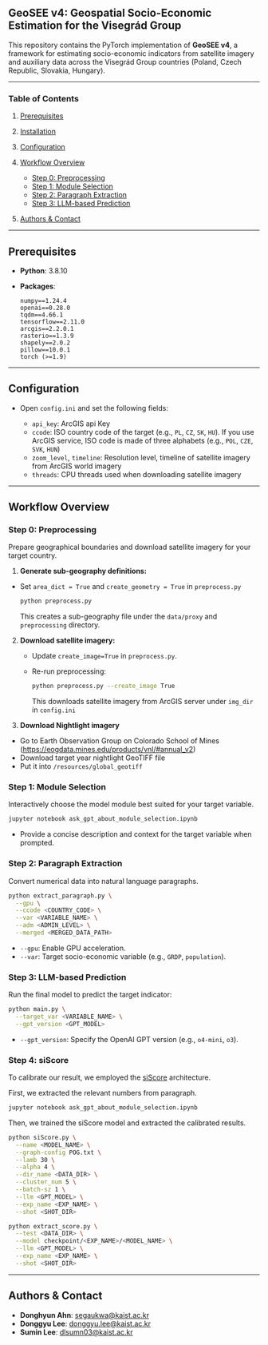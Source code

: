 ## GeoSEE v4: Geospatial Socio-Economic Estimation for the Visegrád Group

This repository contains the PyTorch implementation of **GeoSEE v4**, a framework for estimating socio-economic indicators from satellite imagery and auxiliary data across the Visegrád Group countries (Poland, Czech Republic, Slovakia, Hungary).

---

### Table of Contents

1. [Prerequisites](#prerequisites)
2. [Installation](#installation)
3. [Configuration](#configuration)
4. [Workflow Overview](#workflow-overview)

   - [Step 0: Preprocessing](#step-0-preprocessing)
   - [Step 1: Module Selection](#step-1-module-selection)
   - [Step 2: Paragraph Extraction](#step-2-paragraph-extraction)
   - [Step 3: LLM-based Prediction](#step-3-llm-based-prediction)

5. [Authors & Contact](#authors--contact)

---

## Prerequisites

- **Python**: 3.8.10
- **Packages**:

  ```
  numpy==1.24.4
  openai==0.28.0
  tqdm==4.66.1
  tensorflow==2.11.0
  arcgis==2.2.0.1
  rasterio==1.3.9
  shapely==2.0.2
  pillow==10.0.1
  torch (>=1.9)
  ```

---

## Configuration

- Open `config.ini` and set the following fields:

  - `api_key`: ArcGIS api Key
  - `ccode`: ISO country code of the target (e.g., `PL`, `CZ`, `SK`, `HU`). If you use ArcGIS service, ISO code is made of three alphabets (e.g., `POL`, `CZE`, `SVK`, `HUN`)
  - `zoom_level`, `timeline`: Resolution level, timeline of satellite imagery from ArcGIS world imagery
  - `threads`: CPU threads used when downloading satellite imagery

---

## Workflow Overview

### Step 0: Preprocessing

Prepare geographical boundaries and download satellite imagery for your target country.

1. **Generate sub-geography definitions:**

- Set `area_dict = True` and `create_geometry = True` in `preprocess.py`

  ```bash
  python preprocess.py
  ```

  This creates a sub-geography file under the `data/proxy` and `preprocessing` directory.

2. **Download satellite imagery:**

   - Update `create_image=True` in `preprocess.py`.
   - Re-run preprocessing:

     ```bash
     python preprocess.py --create_image True
     ```

     This downloads satellite imagery from ArcGIS server under `img_dir` in `config.ini`

3. **Download Nightlight imagery**

- Go to Earth Observation Group on Colorado School of Mines (https://eogdata.mines.edu/products/vnl/#annual_v2)
- Download target year nightlight GeoTIFF file
- Put it into `/resources/global_geotiff`

### Step 1: Module Selection

Interactively choose the model module best suited for your target variable.

```bash
jupyter notebook ask_gpt_about_module_selection.ipynb
```

- Provide a concise description and context for the target variable when prompted.

### Step 2: Paragraph Extraction

Convert numerical data into natural language paragraphs.

```bash
python extract_paragraph.py \
  --gpu \
  --ccode <COUNTRY_CODE> \
  --var <VARIABLE_NAME> \
  --adm <ADMIN_LEVEL> \
  --merged <MERGED_DATA_PATH>
```

- `--gpu`: Enable GPU acceleration.
- `--var`: Target socio-economic variable (e.g., `GRDP`, `population`).

### Step 3: LLM-based Prediction

Run the final model to predict the target indicator:

```bash
python main.py \
  --target_var <VARIABLE_NAME> \
  --gpt_version <GPT_MODEL>
```

- `--gpt_version`: Specify the OpenAI GPT version (e.g., `o4-mini`, `o3`).

### Step 4: siScore

To calibrate our result, we employed the [siScore](https://github.com/Sungwon-Han/urban_score) architecture.

First, we extracted the relevant numbers from paragraph.
```bash
jupyter notebook ask_gpt_about_module_selection.ipynb
```

Then, we trained the siScore model and extracted the calibrated results.

```bash
python siScore.py \
  --name <MODEL_NAME> \
  --graph-config POG.txt \
  --lamb 30 \
  --alpha 4 \
  --dir_name <DATA_DIR> \
  --cluster_num 5 \
  --batch-sz 1 \
  --llm <GPT_MODEL> \
  --exp_name <EXP_NAME> \
  --shot <SHOT_DIR>
```
```bash
python extract_score.py \
  --test <DATA_DIR> \
  --model checkpoint/<EXP_NAME>/<MODEL_NAME> \
  --llm <GPT_MODEL> \
  --exp_name <EXP_NAME> \
  --shot <SHOT_DIR>
```


---

## Authors & Contact

- **Donghyun Ahn**: [segaukwa@kaist.ac.kr](mailto:segaukwa@kaist.ac.kr)
- **Donggyu Lee**: [donggyu.lee@kaist.ac.kr](mailto:donggyu.lee@kaist.ac.kr)
- **Sumin Lee**: [dlsumn03@kaist.ac.kr](mailto:dlsumn03@kaist.ac.kr)
